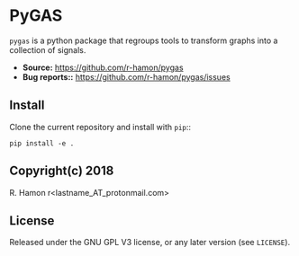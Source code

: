PyGAS
=====

``pygas`` is a python package that regroups tools to transform graphs into a
collection of signals.

- **Source:** https://github.com/r-hamon/pygas
- **Bug reports::** https://github.com/r-hamon/pygas/issues

Install
-------

Clone the current repository and install with ``pip``::

    pip install -e .

Copyright(c) 2018
-----------------

R. Hamon r<lastname_AT_protonmail.com>

License
-------

Released under the GNU GPL V3 license, or any later version (see `LICENSE`).
